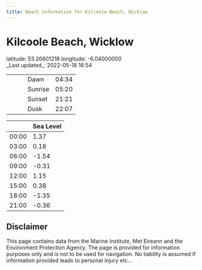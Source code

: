 ```yaml
---
title: Beach information for Kilcoole Beach, Wicklow
---
```

# Kilcoole Beach, Wicklow 

<div class="location-info">latitude: 53.26601218 longitude: -6.04000000</div>
<div class="met-eireann-warnings"></div>
_Last updated_: 2022-05-18 16:54

|   |   |   |   |   |
|---|---|---|---|---|
|   |   |   | Dawn  | 04:34 |
|   |   |   | Sunrise  | 05:20 |
|   |   |   | Sunset  | 21:21 |
|   |   |   | Dusk  | 22:07 |

<div></div>

|   | Sea Level  |
|---|---|
| 00:00 | 1.37 |
| 03:00 | 0.18 |
| 06:00 | -1.54 |
| 09:00 | -0.31 |
| 12:00 | 1.15 |
| 15:00 | 0.38 |
| 18:00 | -1.35 |
| 21:00 | -0.36 |

## Disclaimer

This page contains data from the Marine Institute,
Met Eireann and the Environment Protection Agency. The page is provided for
information purposes only and is not to be used for navigation. No liability
is assumed if information provided leads to personal injury etc...